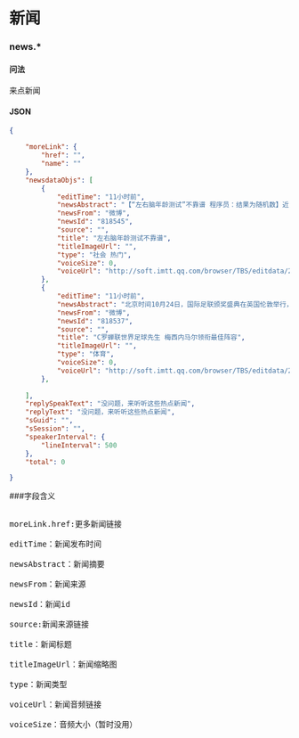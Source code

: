 # 新闻
### news.*
#### 问法
来点新闻
#### JSON
```json
{
    
    "moreLink": {
        "href": "", 
        "name": ""
    },
    "newsdataObjs": [
        {
            "editTime": "11小时前",
            "newsAbstract": "【“左右脑年龄测试”不靠谱 程序员：结果为随机数】近日，关于左右脑年龄测试结果的图在朋友圈热传。有程序员表示，研究测试代码发现，测出来的年龄其实只是随机数。相关专家认为，有关左右脑年龄的测试没有科学依据，左右脑没有分工，从事复杂活动时实为左右脑协同操作。",
            "newsFrom": "微博",
            "newsId": "818545",
            "source": "",
            "title": "左右脑年龄测试不靠谱",
            "titleImageUrl": "",
            "type": "社会 热门",
            "voiceSize": 0,
            "voiceUrl": "http://soft.imtt.qq.com/browser/TBS/editdata/2017102601.mp3"
        },
        {
            "editTime": "11小时前",
            "newsAbstract": "北京时间10月24日，国际足联颁奖盛典在英国伦敦举行，C罗连续两年击败梅西和内马尔蝉联世界足球先生。其他奖项方面，最佳主教练被皇马主帅齐达内获得，最佳阵容方面，C罗、梅西、内马尔领衔，皇马五人入选，布冯获得首届最佳门将奖，吉鲁凭借蝎子摆尾捧得普斯卡什奖。 ?",
            "newsFrom": "微博",
            "newsId": "818537",
            "source": "",
            "title": "C罗蝉联世界足球先生 梅西内马尔领衔最佳阵容",
            "titleImageUrl": "",
            "type": "体育",
            "voiceSize": 0,
            "voiceUrl": "http://soft.imtt.qq.com/browser/TBS/editdata/2017102602.mp3"
        },
        
    ],
    "replySpeakText": "没问题，来听听这些热点新闻",
    "replyText": "没问题，来听听这些热点新闻",
    "sGuid": "",
    "sSession": "",
    "speakerInterval": {
        "lineInterval": 500
    },
    "total": 0

}
```

###字段含义

<pre>

moreLink.href:更多新闻链接

editTime：新闻发布时间

newsAbstract：新闻摘要

newsFrom：新闻来源

newsId：新闻id

source:新闻来源链接

title：新闻标题

titleImageUrl：新闻缩略图

type：新闻类型

voiceUrl：新闻音频链接

voiceSize：音频大小（暂时没用）

</pre>